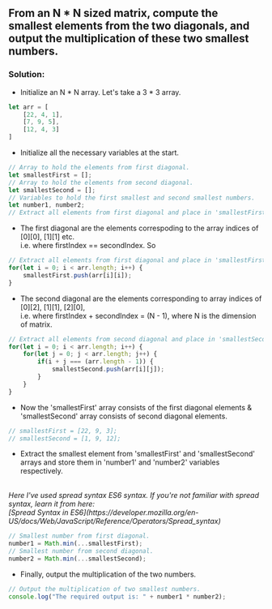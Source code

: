 ## From an N * N sized matrix, compute the smallest elements from the two diagonals, and output the multiplication of these two smallest numbers.

### Solution: 

* Initialize an N * N array. Let's take a 3 * 3 array.
```javascript
let arr = [
    [22, 4, 1],
    [7, 9, 5],
    [12, 4, 3]
]
```
* Initialize all the necessary variables at the start.

```javascript
// Array to hold the elements from first diagonal.
let smallestFirst = [];
// Array to hold the elements from second diagonal.
let smallestSecond = [];
// Variables to hold the first smallest and second smallest numbers.
let number1, number2;
// Extract all elements from first diagonal and place in 'smallestFirst' array.
```
* The first diagonal are the elements correspoding to the array indices of [0][0], [1][1] etc. <br/> i.e. where firstIndex == secondIndex. So

```javascript
// Extract all elements from first diagonal and place in 'smallestFirst' array.
for(let i = 0; i < arr.length; i++) {
    smallestFirst.push(arr[i][i]);
}
```
* The second diagonal are the elements corresponding to array indices of [0][2], [1][1], [2][0],
<br/> i.e. where firstIndex + secondIndex = (N - 1), where N is the dimension of matrix.

```javascript
// Extract all elements from second diagonal and place in 'smallestSecond' array.
for(let i = 0; i < arr.length; i++) {
    for(let j = 0; j < arr.length; j++) {
        if(i + j === (arr.length - 1)) {
            smallestSecond.push(arr[i][j]);
        }
    }
}
```

* Now the 'smallestFirst' array consists of the first diagonal elements & 'smallestSecond' array consists of second diagonal elements.

```javascript
// smallestFirst = [22, 9, 3];
// smallestSecond = [1, 9, 12];
```

* Extract the smallest element from 'smallestFirst' and 'smallestSecond' arrays and store them in 'number1' and 'number2' variables respectively.
<br/>
<i>Here I've used spread syntax ES6 syntax. If you're not familiar with spread syntax, learn it from here: <br/>
[Spread Syntax in ES6](https://developer.mozilla.org/en-US/docs/Web/JavaScript/Reference/Operators/Spread_syntax) </i>

```javascript
// Smallest number from first diagonal.
number1 = Math.min(...smallestFirst);
// Smallest number from second diagonal.
number2 = Math.min(...smallestSecond);
```

* Finally, output the multiplication of the two numbers.

```javascript
// Output the multiplication of two smallest numbers.
console.log("The required output is: " + number1 * number2);
```
